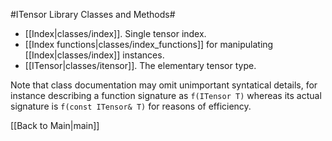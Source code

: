 #ITensor Library Classes and Methods#

* [[Index|classes/index]]. Single tensor index.
* [[Index functions|classes/index_functions]] for manipulating [[Index|classes/index]] instances.
* [[ITensor|classes/itensor]]. The elementary tensor type.

Note that class documentation may omit unimportant syntatical details, for instance describing a function signature as `f(ITensor T)` whereas
its actual signature is `f(const ITensor& T)` for reasons of efficiency.


[[Back to Main|main]]
